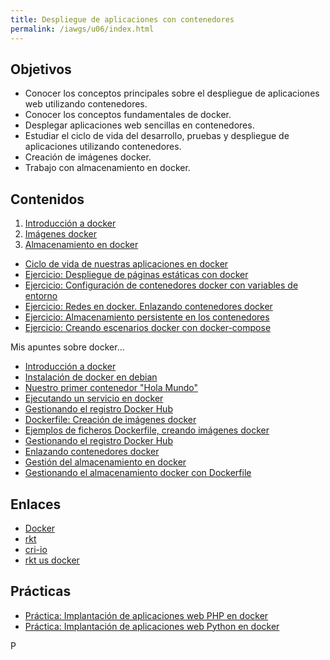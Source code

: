 ```yaml
---
title: Despliegue de aplicaciones con contenedores
permalink: /iawgs/u06/index.html
---
```


## Objetivos

* Conocer los conceptos principales sobre el despliegue de aplicaciones web utilizando contenedores.
* Conocer los conceptos fundamentales de docker.
* Desplegar aplicaciones web sencillas en contenedores.
* Estudiar el ciclo de vida del desarrollo, pruebas y despliegue de aplicaciones utilizando contenedores.
* Creación de imágenes docker.
* Trabajo con almacenamiento en docker.

## Contenidos

1. [Introducción a docker](curso/introduccion.html)
2. [Imágenes docker](curso/imagenes.html)
3. [Almacenamiento en docker](curso/almacenamiento.html)

* [Ciclo de vida de nuestras aplicaciones en docker](https://iesgn.github.io/cloudandrelated/es_docker.html#/)
* [Ejercicio: Despliegue de páginas estáticas con docker](docker1.html)
* [Ejercicio: Configuración de contenedores docker con variables de entorno](docker2.html)
* [Ejercicio: Redes en docker. Enlazando contenedores docker](docker3.html)
* [Ejercicio: Almacenamiento persistente en los contenedores](docker4.html)
* [Ejercicio: Creando escenarios docker con docker-compose](docker5.html)


Mis apuntes sobre docker...

* [Introducción a docker](https://www.josedomingo.org/pledin/2015/12/introduccion-a-docker/)
* [Instalación de docker en debian](https://docs.docker.com/engine/installation/linux/docker-ce/debian/)
* [Nuestro primer contenedor "Hola Mundo"](http://iaw.readthedocs.io/es/latest/unidades/u6/primerospasos.html)
* [Ejecutando un servicio en docker](http://iaw.readthedocs.io/es/latest/unidades/u6/servicio.html)
* [Gestionando el registro Docker Hub](http://iaw.readthedocs.io/es/latest/unidades/u6/registro.html)
* [Dockerfile: Creación de imágenes docker](https://www.josedomingo.org/pledin/2016/02/dockerfile-creacion-de-imagenes-docker/)
* [Ejemplos de ficheros Dockerfile, creando imágenes docker](https://www.josedomingo.org/pledin/2016/02/ejemplos-de-ficheros-dockerfile-creando-imagenes-docker/)
* [Gestionando el registro Docker Hub](https://www.josedomingo.org/pledin/2016/02/gestionando-el-registro-docker-hub/)
* [Enlazando contenedores docker](https://www.josedomingo.org/pledin/2016/02/enlazando-contenedores-docker/)
* [Gestión del almacenamiento en docker](https://www.josedomingo.org/pledin/2016/05/gestion-del-almacenamiento-en-docker/)
* [Gestionando el almacenamiento docker con Dockerfile](https://www.josedomingo.org/pledin/2016/11/gestionando-el-almacenamiento-docker-con-dockerfile/)

## Enlaces

* [Docker](https://www.docker.com/)
* [rkt](https://coreos.com/rkt/)
* [cri-io](http://cri-o.io/)
* [rkt us docker](https://coreos.com/rkt/docs/latest/rkt-vs-other-projects.html#rkt-vs-docker)

## Prácticas

* [Práctica: Implantación de aplicaciones web PHP en docker](docker_php.html)
* [Práctica: Implantación de aplicaciones web Python en docker](docker_python.html)

P